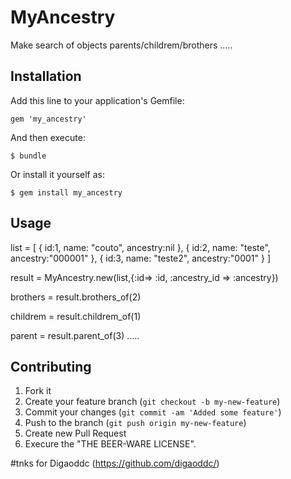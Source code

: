 # MyAncestry

Make search of objects parents/childrem/brothers .....


## Installation

Add this line to your application's Gemfile:

    gem 'my_ancestry'

And then execute:

    $ bundle

Or install it yourself as:

    $ gem install my_ancestry

## Usage

  list = [
          {
            id:1,
            name: "couto",
            ancestry:nil
          },
          {
            id:2,
            name: "teste",
            ancestry:"000001"
          },
          {
            id:3,
            name: "teste2",
            ancestry:"0001"
          }
        ]

  result = MyAncestry.new(list,{:id=> :id, :ancestry_id => :ancestry})

  brothers = result.brothers_of(2)

  childrem = result.childrem_of(1)
  
  parent = result.parent_of(3)
  .....


## Contributing

1. Fork it
2. Create your feature branch (`git checkout -b my-new-feature`)
3. Commit your changes (`git commit -am 'Added some feature'`)
4. Push to the branch (`git push origin my-new-feature`)
5. Create new Pull Request
6. Execure the "THE BEER-WARE LICENSE".

#tnks for Digaoddc (https://github.com/digaoddc/)